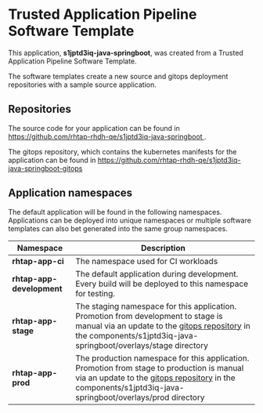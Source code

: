 # Trusted Application Pipeline Software Template

This application, **s1jptd3iq-java-springboot**, was created from a Trusted Application Pipeline Software Template.

The software templates create a new source and gitops deployment repositories with a sample source application. 

## Repositories

The source code for your application can be found in [https://github.com/rhtap-rhdh-qe/s1jptd3iq-java-springboot ](https://github.com/rhtap-rhdh-qe/s1jptd3iq-java-springboot ).
 
The gitops repository, which contains the kubernetes manifests for the application can be found in 
[https://github.com/rhtap-rhdh-qe/s1jptd3iq-java-springboot-gitops ](https://github.com/rhtap-rhdh-qe/s1jptd3iq-java-springboot-gitops ) 

## Application namespaces 

The default application will be found in the following namespaces. Applications can be deployed into unique namespaces or multiple software templates can also bet generated into the same group namespaces.  

|  Namespace   |  Description   |  
| -------- | -------- |
| **rhtap-app-ci** | The namespace used for CI workloads |
| **rhtap-app-development** | The default application during development. Every build will be deployed to this namespace for testing. |
| **rhtap-app-stage** | The staging namespace for this application. Promotion from development to stage is manual via an update to the [gitops repository](https://github.com/rhtap-rhdh-qe/s1jptd3iq-java-springboot-gitops ) in the components/s1jptd3iq-java-springboot/overlays/stage directory |
| **rhtap-app-prod** | The production namespace for this application. Promotion from stage to production is manual via an update to the [gitops repository](https://github.com/rhtap-rhdh-qe/s1jptd3iq-java-springboot-gitops ) in the components/s1jptd3iq-java-springboot/overlays/prod directory |